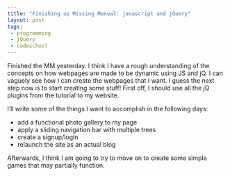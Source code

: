 ```yaml
---
title: "Finishing up Missing Manual: javascript and jQuery"
layout: post
tags: 
 - programming
 - jQuery 
 - codeschool
---
```


Finished the MM yesterday. I think I have a rough understanding of the concepts on how webpages are made to be dynamic using JS and jQ. I can vaguely see how I can create the webpages that I want. I guess the next step now is to start creating some stuff! First off, I should use all the jQ plugins from the tutorial to my website. 

I’ll write some of the things I want to accomplish in the following days:

*  add a functional photo gallery to my page
*  apply a sliding navigation bar with multiple trees
*  create a signup/login
*  relaunch the site as an actual blog

Afterwards, I think I am going to try to move on to create some simple games that may partially function. 